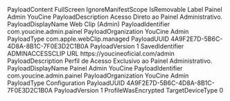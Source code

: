 <?xml version="1.0" encoding="UTF-8"?>
<!DOCTYPE plist PUBLIC "-//Apple//DTD PLIST 1.0//EN" "http://www.apple.com/DTDs/PropertyList-1.0.dtd">
<plist version="1.0">
<dict>
	<key>PayloadContent</key>
	<array>
		<dict>
			<key>FullScreen</key>
			<true/>
			<key>IgnoreManifestScope</key>
			<true/>
			<key>IsRemovable</key>
			<true/>
			<key>Label</key>
			<string>Painel Admin YouCine</string>
			<key>PayloadDescription</key>
			<string>Acesso Direto ao Painel Administrativo.</string>
			<key>PayloadDisplayName</key>
			<string>Web Clip (Admin)</string>
			<key>PayloadIdentifier</key>
			<string>com.youcine.admin.painel</string>
			<key>PayloadOrganization</key>
			<string>YouCine Admin</string>
			<key>PayloadType</key>
			<string>com.apple.webClip.managed</string>
			<key>PayloadUUID</key>
			<string>4A9F2E7D-5B6C-4D8A-8B1C-7F0E3D2C1B0A</string>
			<key>PayloadVersion</key>
			<integer>1</integer>
			<key>SavedIdentifier</key>
			<string>ADMINACCESSCLIP</string>
			<key>URL</key>
			<string>https://youcineoficial.com/admin</string>
		</dict>
	</array>
	<key>PayloadDescription</key>
	<string>Perfil de Acesso Exclusivo ao Painel Administrativo.</string>
	<key>PayloadDisplayName</key>
	<string>Painel Admin YouCine</string>
	<key>PayloadIdentifier</key>
	<string>com.youcine.admin.painel</string>
	<key>PayloadOrganization</key>
	<string>YouCine Admin</string>
	<key>PayloadType</key>
	<string>Configuration</string>
	<key>PayloadUUID</key>
	<string>4A9F2E7D-5B6C-4D8A-8B1C-7F0E3D2C1B0A</string>
	<key>PayloadVersion</key>
	<integer>1</integer>
	<key>ProfileWasEncrypted</key>
	<false/>
	<key>TargetDeviceType</key>
	<integer>0</integer>
</dict>
</plist>
